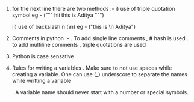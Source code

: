 1. for the next line there are two methods :-
    i) use of triple quotation symbol eg - (""" hii 
                                            this is 
                                                Aditya """)

    ii) use of backslash n (\n) eg - ("this is \n Aditya")

2. Comments in python :-
    . To add single line comments , # hash is used
    .  to add multiline comments , triple quotations are used

3. Python is case sensative

4. Rules for writing  a variables
    . Make sure to not use spaces while creating a variable.
    One can use (_) underscore to separate the names while writting a variable

    . A variable name should never start with a number or special symbols.
